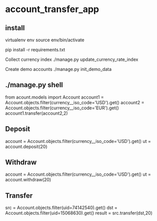 # account_transfer_app



## install
virtualenv env
source env/bin/activate

pip install -r requirements.txt

Collect currency index
./manage.py update_currency_rate_index  

Create demo accounts 
./manage.py init_demo_data


## ./manage.py shell
from acount.models import Account
account1  = Account.objects.filter(currency__iso_code='USD').get()
account2  = Account.objects.filter(currency__iso_code='EUR').get()
account1.transfer(account2,2)


## Deposit
account  = Account.objects.filter(currency__iso_code='USD').get()
ut = account.deposit(20)

## Withdraw
account  = Account.objects.filter(currency__iso_code='USD').get()
ut = account.withdraw(20)

## Transfer
src  = Account.objects.filter(uid=74142540).get()
dst  = Account.objects.filter(uid=15068630).get()
result = src.transfer(dst,20)

